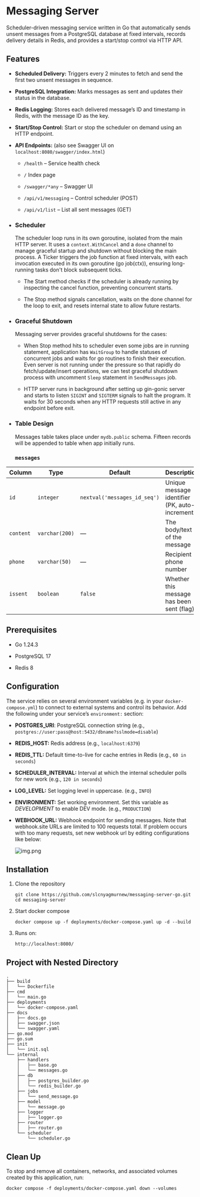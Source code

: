 # Messaging Server

Scheduler-driven messaging service written in Go
that automatically sends unsent messages from a PostgreSQL database at fixed intervals, records delivery details in Redis, and provides a start/stop control via HTTP API.

## Features

- **Scheduled Delivery:** Triggers every 2 minutes to fetch and send the first two unsent messages in sequence.
- **PostgreSQL Integration:** Marks messages as sent and updates their status in the database.
- **Redis Logging:** Stores each delivered message’s ID and timestamp in Redis, with the message ID as the key.
- **Start/Stop Control:** Start or stop the scheduler on demand using an HTTP endpoint.


- **API Endpoints:** (also see Swagger UI on ```localhost:8080/swagger/index.html```)
  - `/health` – Service health check

  - `/` Index page

  - `/swagger/*any` – Swagger UI

  - `/api/v1/messaging` – Control scheduler (POST)

  - `/api/v1/list` – List all sent messages (GET)

- ### Scheduler
    The scheduler loop runs in its own goroutine, isolated from the main HTTP server. It uses a ```context.WithCancel``` and 
    a ```done``` channel to manage graceful startup and shutdown without blocking the main process. A Ticker triggers the job function 
    at fixed intervals, with each invocation executed in its own goroutine (go job(ctx)), ensuring long-running tasks don't block subsequent ticks.

  - The Start method checks if the scheduler is already running by inspecting the cancel function, preventing concurrent starts.

  - The Stop method signals cancellation, waits on the done channel for the loop to exit, and resets internal state to allow future restarts.

- ### Graceful Shutdown
    Messaging server provides graceful shutdowns for the cases:

    - When Stop method hits to scheduler even some jobs are in running statement,
  application has ```WaitGroup``` to handle statuses of concurrent jobs and
  waits for go routines to finish their execution. Even server is not running under the pressure
  so that rapidly do fetch/update/insert operations, we can test graceful shutdown
  process with uncomment ```Sleep``` statement in ```SendMessages``` job.
  
    - HTTP server runs in background after setting up gin-gonic server and starts to listen
  ```SIGINT``` and ```SIGTERM``` signals to halt the program. It waits for 30 seconds
  when any HTTP requests still active in any endpoint before exit.

- ### Table Design
    Messages table takes place under ```mydb.public``` schema. Fifteen records will be appended to table when app initially runs. 
  ### `messages`

| Column  | Type            | Default                          | Description                                 |
| ------- | --------------- | -------------------------------- | ------------------------------------------- |
| `id`    | `integer`       | `nextval('messages_id_seq')`     | Unique message identifier (PK, auto-increment) |
| `content` | `varchar(200)` | —                                | The body/text of the message                |
| `phone` | `varchar(50)`   | —                                | Recipient phone number                      |
| `issent` | `boolean`      | `false`                          | Whether this message has been sent (flag)   |


## Prerequisites

- Go 1.24.3

- PostgreSQL 17

- Redis 8

## Configuration

The service relies on several environment variables (e.g. in your `docker-compose.yml`) to connect to external systems and control its behavior. Add the following under your service’s `environment:` section:


- **POSTGRES_URI**: PostgreSQL connection string (e.g., ```postgres://user:pass@host:5432/dbname?sslmode=disable```)
- **REDIS_HOST:** Redis address (e.g., ```localhost:6379```)
- **REDIS_TTL:** Default time-to-live for cache entries in Redis  (e.g., ```60 in seconds```)
- **SCHEDULER_INTERVAL:** Interval at which the internal scheduler polls for new work (e.g., ```120 in seconds```)
- **LOG_LEVEL:** Set logging level in uppercase. (e.g., ```INFO```)
- **ENVIRONMENT:** Set working environment. Set this variable as *DEVELOPMENT* to enable DEV mode. (e.g., ```PRODUCTION```)
- **WEBHOOK_URL:** Webhook endpoint for sending messages. Note that webhook.site URLs are limited to 100 requests total.
 If problem occurs with too many requests, set new webhook url by editing configurations like below:

  ![img.png](assets/webhook.png)

## Installation
1. Clone the repository
    ```
   git clone https://github.com/slcnyagmurnew/messaging-server-go.git
    cd messaging-server
   ```
2. Start docker compose
    ```
   docker compose up -f deployments/docker-compose.yaml up -d --build
   ```
3. Runs on:
    ```
   http://localhost:8080/
   ```

## Project with Nested Directory

```
.
├── build
│   └── Dockerfile
├── cmd
│   └── main.go
├── deployments
│   └── docker-compose.yaml
├── docs
│   ├── docs.go
│   ├── swagger.json
│   └── swagger.yaml
├── go.mod
├── go.sum
├── init
│   └── init.sql
└── internal
    ├── handlers
    │   ├── base.go
    │   └── messages.go
    ├── db
    │   ├── postgres_builder.go
    │   └── redis_builder.go
    ├── jobs
    │   └── send_message.go
    ├── model
    │   └── message.go
    ├── logger
    │   ├── logger.go
    ├── router
    │   ├── router.go
    └── scheduler
        └── scheduler.go
```


## Clean Up
To stop and remove all containers, networks, and associated volumes created by this application, run:
```
docker compose -f deployments/docker-compose.yaml down --volumes
```
